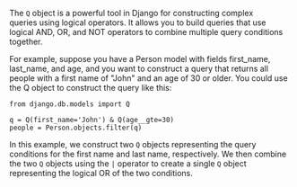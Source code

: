 The `Q` object is a powerful tool in Django for constructing complex queries using logical operators. It allows you to build queries that use logical AND, OR, and NOT operators to combine multiple query conditions together.

For example, suppose you have a Person model with fields first_name, last_name, and age, and you want to construct a query that returns all people with a first name of "John" and an age of 30 or older. You could use the Q object to construct the query like this:


```
from django.db.models import Q

q = Q(first_name='John') & Q(age__gte=30)
people = Person.objects.filter(q)
```

In this example, we construct two `Q` objects representing the query conditions for the first name and last name, respectively. We then combine the two `Q` objects using the `|` operator to create a single `Q` object representing the logical OR of the two conditions.